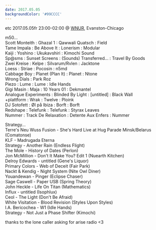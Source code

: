 ```yaml
---
date: 2017.05.05
backgroundColor: '#99CCCC'
---
```


etc 2017.05.05fr 23:00-02:00 @ [WNUR](http://www.wnur.org/), Evanston-Chicago  

m50...  
Scott Monteith : Ghazal 1 : Qawwali Quatsch : Field  
Tame Impala : Be Above It : Lonerism : Modular  
Kaiji : Yoshino : Ukukavshiri : Kimochi Sound  
Sp@sms : Sunset Screens : (Sounds) Transferred... : Travel By Goods  
Zwei Kreise : Kelpe : Silvarum/Rvlen : Jacktone  
Loess : Striae : Pocosin : n5md  
Cabbage Boy : Planet (Plan It) : Planet : Ntone  
Wrong Dials : Park Roz  
Piezo : Lume : Lume : Idle Hands  
Gigi Masin : Maja : 10 Years 01 : Dekmantel  
Analogue Experiments : Blinded By Light : \[untitled\] : Black Wall  
+plattform : Wrak : Twelve : Ploink  
DJ Sotofett : Øl på Ibiza : Borft : Borft  
Redshape : Telefunk : Telefunk : Styrax Leaves  
Nummer : Track De Relaxation : Detente Aux Enfers : Nummer  

Strategy...  
Terre's Neu Wuss Fusion - She's Hard Live at Hug Parade Minsk/Belarus (Comatonse)  
KLF - Madrugada Eterna  
Strategy - Another Rain (Endless Flight)  
The Mole - History of Dates (Perlon)  
Jon McMillion - Don't It Make You? Edit 1 (Nuearth Kitchen)  
Delroy Edwards - untitled (Gene's Liquor)  
Primary Colors - Web of Deceit (Fair Park)  
Nackt & Kendig - Night System (Nite Owl Diner)  
Youandewan - Pinger (Eclipse Chaser)  
Sage Caswell - Paper USB (Spring Theory)  
John Heckle - Life On Titan (Mathematics)  
Influx - untitled (Isophlux)  
Ceol - The Light (Don't Be Afraid)  
White Visitation - Blood Revision (Styles Upon Styles)  
I.A. Bericochea - W1 (Idle Hands)  
Strategy - Not Just a Phase Shifter (Kimochi)  

thanks to the lone caller asking for arise radio <3